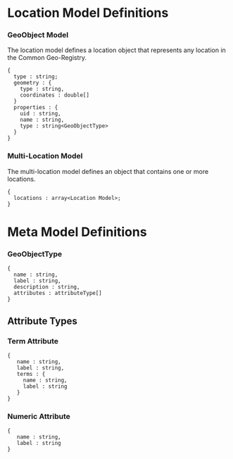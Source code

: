 # Location Model Definitions

### GeoObject Model
The location model defines a location object that represents any location in the Common Geo-Registry.

```
{
  type : string;
  geometry : {
    type : string,
    coordinates : double[]
  }
  properties : {
    uid : string,
    name : string,
    type : string<GeoObjectType>
  }
}

```

### Multi-Location Model
The multi-location model defines an object that contains one or more locations. 

```
{
  locations : array<Location Model>;
} 

```

# Meta Model Definitions

### GeoObjectType
```
{
  name : string,
  label : string,
  description : string,
  attributes : attributeType[]
}
```

  
  

## Attribute Types

### Term Attribute
```
{
   name : string,
   label : string,
   terms : {
     name : string,
     label : string
   }
}
```

### Numeric Attribute
```
{
   name : string,
   label : string
}
```
